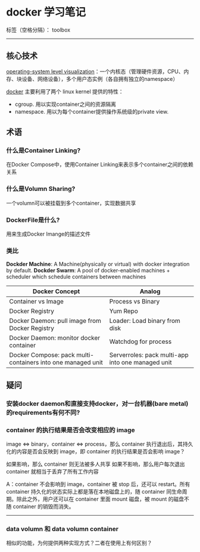 ﻿# docker 学习笔记

标签（空格分隔）： toolbox

---

## 核心技术

[operating-system level visualization][1]：一个内核态（管理硬件资源，CPU、内存、块设备、网络设备），多个用户态实例（各自拥有独立的namespace）

[docker][2] 主要利用了两个 linux kernel 提供的特性：

 - cgroup. 用以实现container之间的资源隔离
 - namespace. 用以为每个container提供操作系统级的private view.

## 术语

### 什么是Container Linking?
在Docker Compose中，使用Container Linking来表示多个container之间的依赖关系

###	什么是Volumn Sharing?
一个volumn可以被挂载到多个container，实现数据共享

### DockerFile是什么?
用来生成Docker Imange的描述文件

### 类比
**Dockder Machine**: A Machine(physically or virtual) with docker integration by default.
**Dockder Swarm**: A pool of docker-enabled machines + scheduler which schedule containers between machines


|Docker Concept | Analog |
| -- | -- |
| Container vs Image | Process vs Binary |
| Docker Registry | Yum Repo |
| Docker Daemon: pull image from Docker Registry | Loader: Load binary from disk |
| Docker Daemon: monitor docker container |  Watchdog for process |
| Docker Compose: pack multi-containers into one managed unit | Serverroles: pack multi-app into one managed unit |

## 疑问

### 安装docker daemon和直接支持docker，对一台机器(bare metal)的requirements有何不同?


### container 的执行结果是否会改变相应的 image
image <=> binary，container <=> process，那么 container 执行退出后，其持久化的内容是否会反映到 image，即 container 的执行结果是否会影响 image？

如果影响，那么 container 则无法被多人共享
如果不影响，那么用户每次退出 container 就相当于丢弃了所有工作内容

A：container 不会影响到 image，container 被 stop 后，还可以 restart。所有 container 持久化的状态实际上都是落在本地磁盘上的，随 container 同生命周期。除此之外，用户还可以在 container 里面 mount 磁盘，被 mount 的磁盘不随 container 的销毁而消失。

---
### data volumn 和 data volumn container 
相似的功能，为何提供两种实现方式？二者在使用上有何区别？


  [1]: https://en.wikipedia.org/wiki/Operating-system-level_virtualization
  [2]: https://en.wikipedia.org/wiki/Docker_%28software%29